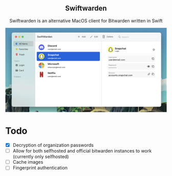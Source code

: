<h2 align="center">Swiftwarden</h2>
<p align="center">
  Swiftwarden is an alternative MacOS client for Bitwarden written in Swift
</p>
<p align="center"><img src="Images/Light.png" width="864"></p>

# Todo
- [X] Decryption of organization passwords
- [ ] Allow for both selfhosted and official bitwarden instances to work (currently only selfhosted)
- [ ] Cache images
- [ ] Fingerprint authentication

